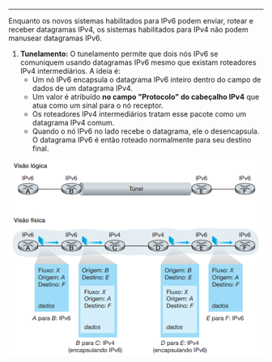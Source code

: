 
---

Enquanto os novos sistemas habilitados para IPv6 podem enviar, rotear e receber datagramas IPv4, os sistemas habilitados para IPv4 não podem manusear datagramas IPv6. 

1. **Tunelamento:** O tunelamento permite que dois nós IPv6 se comuniquem usando datagramas IPv6 mesmo que existam roteadores IPv4 intermediários. A ideia é:
    - Um nó IPv6 encapsula o datagrama IPv6 inteiro dentro do campo de dados de um datagrama IPv4. 
    - Um valor é atribuído **no campo "Protocolo" do cabeçalho IPv4** que atua como um sinal para o nó receptor.
    - Os roteadores IPv4 intermediários tratam esse pacote como um datagrama IPv4 comum.
    - Quando o nó IPv6 no lado recebe o datagrama, ele o desencapsula. O datagrama IPv6 é então roteado normalmente para seu destino final.

![Pasted image 20250531084114](../../attachments/Pasted%20image%2020250531084114.png)
